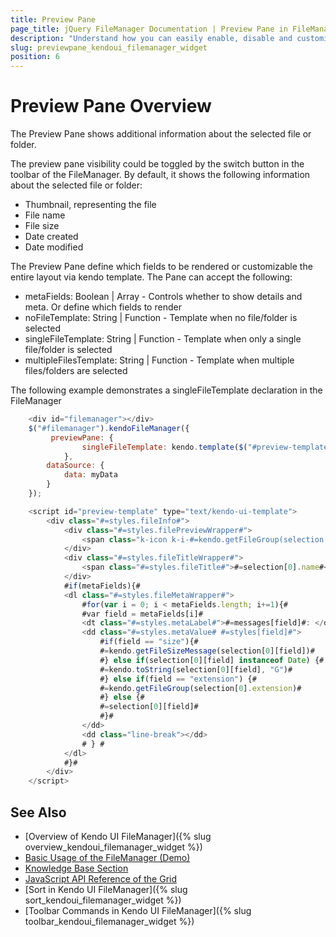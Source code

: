 ```yaml
---
title: Preview Pane
page_title: jQuery FileManager Documentation | Preview Pane in FileManager | Kendo UI
description: "Understand how you can easily enable, disable and customize the Preview Pane in the FileManager"
slug: previewpane_kendoui_filemanager_widget
position: 6
---
```


# Preview Pane Overview

The Preview Pane shows additional information about the selected file or folder.

The preview pane visibility could be toggled by the switch button in the toolbar of the FileManager. By default, it shows the following information about the selected file or folder:

* Thumbnail, representing the file
* File name 
* File size
* Date created 
* Date modified

The Preview Pane define which fields to be rendered or customizable the entire layout via kendo template. The Pane can accept the following:

* metaFields: Boolean | Array<String> - Controls whether to show details and meta. Or define which fields to render 
* noFileTemplate: String | Function - Template when no file/folder is selected
* singleFileTemplate: String | Function - Template when only a single file/folder is selected
* multipleFilesTemplate: String | Function - Template when multiple files/folders are selected

The following example demonstrates a singleFileTemplate declaration in the FileManager

```js
    <div id="filemanager"></div>
    $("#filemanager").kendoFileManager({
         previewPane: {
                singleFileTemplate: kendo.template($("#preview-template").html())
            },
        dataSource: {
            data: myData
        }
    });

    <script id="preview-template" type="text/kendo-ui-template">
        <div class="#=styles.fileInfo#">
            <div class="#=styles.filePreviewWrapper#">
                <span class="k-icon k-i-#=kendo.getFileGroup(selection[0].extension, true)#"></span>
            </div>
            <div class="#=styles.fileTitleWrapper#">
                <span class="#=styles.fileTitle#">#=selection[0].name#</span>
            </div>
            #if(metaFields){#
            <dl class="#=styles.fileMetaWrapper#">
                #for(var i = 0; i < metaFields.length; i+=1){#
                #var field = metaFields[i]#
                <dt class="#=styles.metaLabel#">#=messages[field]#: </dt>
                <dd class="#=styles.metaValue# #=styles[field]#">
                    #if(field == "size"){#
                    #=kendo.getFileSizeMessage(selection[0][field])#
                    #} else if(selection[0][field] instanceof Date) {#
                    #=kendo.toString(selection[0][field], "G")#
                    #} else if(field == "extension") {#
                    #=kendo.getFileGroup(selection[0].extension)#
                    #} else {#
                    #=selection[0][field]#
                    #}#
                </dd>
                <dd class="line-break"></dd>
                # } #
            </dl>
            #}#
        </div>
    </script>

```

## See Also

* [Overview of Kendo UI FileManager]({% slug overview_kendoui_filemanager_widget %})
* [Basic Usage of the FileManager (Demo)](https://demos.telerik.com/kendo-ui/filemanager/index)
* [Knowledge Base Section](/knowledge-base)
* [JavaScript API Reference of the Grid](/api/javascript/ui/filemanager)
* [Sort in Kendo UI FileManager]({% slug sort_kendoui_filemanager_widget %})
* [Toolbar Commands in Kendo UI FileManager]({% slug toolbar_kendoui_filemanager_widget %})

